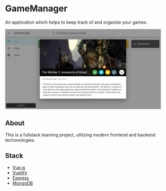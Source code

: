 # GameManager

An application which helps to keep track of and organize your games.

![Preview screenshot](preview.png?raw=true)

## About

This is a fullstack learning project, utilizing modern frontend and backend techonologies.

## Stack

- [Vue.js](https://vuejs.org/)
- [Vuetify](https://vuetifyjs.com/)
- [Express](https://expressjs.com/)
- [MongoDB](https://www.mongodb.com/)
